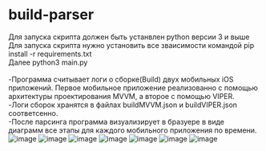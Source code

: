 # build-parser
Для запуска скрипта должен быть устанвлен python версии 3 и выше<br/>
Для запуска скрипта нужно установить все зваисимости командой pip install -r requirements.txt<br/>
Далее python3 main.py<br/>
<br/>
-Программа считывает логи о сборке(Build) двух мобильных iOS приложений. Первое мобильное приложение реализованно с помощью архитектуры проектирования MVVM, а второе с помощью VIPER.<br/>
-Логи сборок хранятся в файлах buildMVVM.json и buildVIPER.json соответсенно.<br/>
-После парсинга программа визуализирует в бразуере в виде диаграмм все этапы для каждого мобильного приложения по времени.<br/>
![image](https://user-images.githubusercontent.com/12017537/164332519-a3b867d9-87d0-40b2-b672-804f2a55712f.png)
![image](https://user-images.githubusercontent.com/12017537/164332556-9b4ba093-69ce-4ccc-8a86-6b6a35dc312c.png)
![image](https://user-images.githubusercontent.com/12017537/164332579-4948258f-440d-45b2-a724-13254c3a1f1b.png)
![image](https://user-images.githubusercontent.com/12017537/164332610-f2221c1d-03c0-451c-9e9d-714032d716f0.png)
![image](https://user-images.githubusercontent.com/12017537/164332684-959ac03b-6d50-4bb0-9239-f860eabcb6c0.png)
![image](https://user-images.githubusercontent.com/12017537/164332748-8ad8c142-240f-445e-8e8c-11f4d11541c9.png)
![image](https://user-images.githubusercontent.com/12017537/164332772-4d3820aa-420a-4fdc-a360-ee1c4f3959cc.png)
